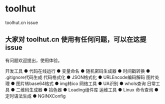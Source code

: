 # toolhut
toolhut.cn issue

## 大家对 toolhut.cn 使用有任何问题，可以在这提 issue
有问题欢迎提出，使用体验。

开发工具
● 代码在线运行
● 变量命名
● 随机密码生成器
● 时间戳转换
● .gitignore代码生成
代码格式化
● JSON格式化
● URLEncode编码解码
图片处理
● 图片转base64格式
● img转ico
网络工具
● UA识别
● whoIs查询
日常工具
● 二维码生成器
● 拾色器
● Loading组件库
运维工具
● Linux 命令查询
● 定时语法生成
● NGINXConfig
